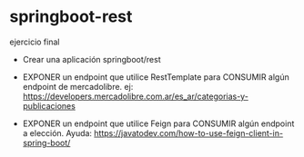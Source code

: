 # springboot-rest
ejercicio final



- Crear una aplicación springboot/rest
- EXPONER un endpoint que utilice RestTemplate para CONSUMIR algún endpoint de mercadolibre.
ej: https://developers.mercadolibre.com.ar/es_ar/categorias-y-publicaciones

- EXPONER un endpoint que utilice Feign para CONSUMIR algún endpoint a elección.
Ayuda: https://javatodev.com/how-to-use-feign-client-in-spring-boot/
